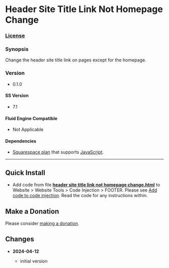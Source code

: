 # Header Site Title Link Not Homepage Change

### [License][1]

### Synopsis

Change the header site title link on pages except for the homepage.

### Version

  * 0.1.0

#### SS Version

  * 7.1

#### Fluid Engine Compatible

  * Not Applicable

#### Dependencies

  * [Squarespace plan][2] that supports [JavaScript][3].

---

## Quick Install

* Add code from file **[header site title link not homepage change.html][4]** to
  Website > Website Tools > Code Injection > FOOTER. Please see [Add code to
  code injection][5]. Read the code for any instructions within.

## Make a Donation

Please consider [making a donation][6].

## Changes

<!-- * **2024-04-11**

  * support date ranges
  * make work with more than one section
  * bumped version to 0.2.0
  -->
* **2024-04-12**

  * initial version

[1]: https://github.com/tomsWebConsulting/twcsl/blob/main/LICENSE.txt#L1
[2]: https://www.squarespace.com/pricing
[3]: https://en.wikipedia.org/wiki/JavaScript
[4]: header%20site%20title%20link%20not%20homepage%20change.html#L1
[5]: https://support.squarespace.com/hc/en-us/articles/205815908-Using-code-injection#toc-add-code-to-code-injection
[6]: https://github.com/tomsWebConsulting/twcsl#make-a-donation
